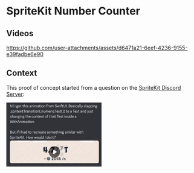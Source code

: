 #  SpriteKit Number Counter

## Videos

https://github.com/user-attachments/assets/d6471a21-6eef-4236-9155-e39fadbe6e90

## Context

This proof of concept started from a question on the [SpriteKit Discord Server](https://discord.com/channels/1119028615733067808/1119028616844562463/1306228527414116485):

<img src="Images/Discord Original Question.png" alt="Discord Original Question" style="width:50%;" />

